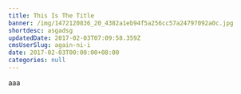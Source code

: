 ```yaml
---
title: This Is The Title
banner: /img/1472120836_20_4382a1eb94f5a256cc57a24797092a0c.jpg
shortdesc: asgadsg
updatedDate: 2017-02-03T07:09:58.359Z
cmsUserSlug: again-ni-i
date: 2017-02-03T00:00:00+08:00
categories: null
---
```


aaa